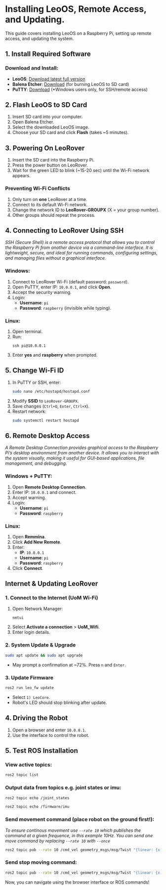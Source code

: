 # Installing LeoOS, Remote Access, and Updating. 

This guide covers installing LeoOS on a Raspberry Pi, setting up remote access, and updating the system.

## 1. Install Required Software

### Download and Install:
- **LeoOS**: [Download latest full version](https://github.com/LeoRover/LeoOS-ros2/releases)
- **Balena Etcher**: [Download](https://etcher.balena.io) (for burning LeoOS to SD card)
- **PuTTY**: [Download](https://www.putty.org) (*Windows users only, for SSH/remote access)

## 2. Flash LeoOS to SD Card
1. Insert SD card into your computer.
2. Open Balena Etcher.
3. Select the downloaded LeoOS image.
4. Choose your SD card and click **Flash** (takes ~5 minutes).

## 3. Powering On LeoRover
1. Insert the SD card into the Raspberry Pi.
2. Press the power button on LeoRover.
3. Wait for the green LED to blink (~15-20 sec) until the Wi-Fi network appears.

### Preventing Wi-Fi Conflicts
1. Only turn on **one** LeoRover at a time.
2. Connect to its default Wi-Fi network.
3. Change the network ID to **LeoRover-GROUPX** (X = your group number).
4. Other groups should repeat the process.

## 4. Connecting to LeoRover Using SSH
*SSH (Secure Shell) is a remote access protocol that allows you to control the Raspberry Pi from another device via a command-line interface. It is lightweight, secure, and ideal for running commands, configuring settings, and managing files without a graphical interface.*
### Windows:
1. Connect to LeoRover Wi-Fi (default password: `password`).
2. Open PuTTY, enter IP: `10.0.0.1`, and click **Open**.
3. Accept the security warning.
4. Login:
   - **Username**: `pi`
   - **Password**: `raspberry` (invisible while typing).

### Linux:
1. Open terminal.
2. Run:
   ```
   ssh pi@10.0.0.1
   ```
3. Enter **yes** and **raspberry** when prompted.

## 5. Change Wi-Fi ID
1. In PuTTY or SSH, enter:
   ```sh
   sudo nano /etc/hostapd/hostapd.conf
   ```
2. Modify **SSID** to `LeoRover-GROUPX`.
3. Save changes (`Ctrl+O`, `Enter`, `Ctrl+X`).
4. Restart network:
   ```sh
   sudo systemctl restart hostapd
   ```

## 6. Remote Desktop Access
*A Remote Desktop Connection provides graphical access to the Raspberry Pi’s desktop environment from another device. It allows you to interact with the system visually, making it useful for GUI-based applications, file management, and debugging.*
### Windows + PuTTY:
1. Open **Remote Desktop Connection**.
2. Enter IP: `10.0.0.1` and connect.
3. Accept warning.
4. Login:
   - **Username**: `pi`
   - **Password**: `raspberry`

### Linux:
1. Open **Remmina**.
2. Click **Add New Remote**.
3. Enter:
   - **IP**: `10.0.0.1`
   - **Username**: `pi`
   - **Password**: `raspberry`
5. Click **Connect**.

## Internet & Updating LeoRover

### 1. Connect to the Internet (UoM Wi-Fi)
1. Open Network Manager:
   ```sh
   nmtui
   ```
2. Select **Activate a connection** > **UoM_Wifi**.
3. Enter login details.

### 2. System Update & Upgrade 
```sh
sudo apt update && sudo apt upgrade
```

- May prompt a confirmation at ~72%. Press `n` and `Enter`.

### 3. Update Firmware 
```sh
ros2 run leo_fw update
```
- Select `1) LeoCore`.
- Robot's LED should stop blinking after update.

## 4. Driving the Robot
1. Open a browser and enter `10.0.0.1`.
2. Use the interface to control the robot.

## 5. Test ROS Installation
### View active topics:
```sh
ros2 topic list
```
### Output data from topics e.g. joint states or imu:
```sh
ros2 topic echo /joint_states
```

```sh
ros2 topic echo /firmware/imu
```
### Send movement command (place robot on the ground first!):
*To ensure continous movement use  `--rate 10` which publishes the command at a given frequence, in this example 10Hz. You can send one move command by replacing `--rate 10` with `--once`*
```sh
ros2 topic pub --rate 10 /cmd_vel geometry_msgs/msg/Twist "{linear: {x: 0.5, y: 0.0, z: 0.0}, angular: {x: 0.0, y: 0.0, z: 0.0}}"
```
### Send stop moving command:
```sh
ros2 topic pub --rate 10 /cmd_vel geometry_msgs/msg/Twist "{linear: {x: 0.0, y: 0.0, z: 0.0}, angular: {x: 0.0, y: 0.0, z: 0.0}}"
```

Now, you can navigate using the browser interface or ROS commands!


